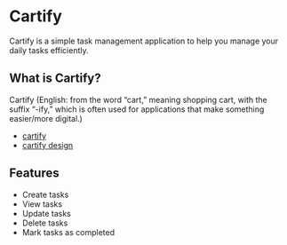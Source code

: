 # Cartify

Cartify is a simple task management application to help you manage your daily tasks efficiently.

## What is Cartify?

Cartify (English: from the word “cart,” meaning shopping cart, with the suffix “-ify,” which is often used for applications that make something easier/more digital.)

- [cartify](https://cartify.salasa.id)
- [cartify design](https://www.figma.com/design/kQ9gYNaeJckq7TyrNJ5zZs/salasa.id?node-id=0-1&p=f&t=VbrdT9wDMRYg5ojc-0)

## Features

- Create tasks
- View tasks
- Update tasks
- Delete tasks
- Mark tasks as completed
